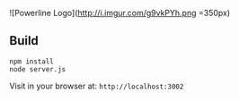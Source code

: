![Powerline Logo](http://i.imgur.com/g9vkPYh.png =350px)

## Build

```
npm install
node server.js
```

Visit in your browser at: `http://localhost:3002`
